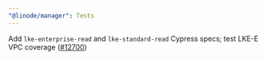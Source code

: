 ```yaml
---
"@linode/manager": Tests
---
```


Add  `lke-enterprise-read`  and `lke-standard-read` Cypress specs; test LKE-E VPC coverage ([#12700](https://github.com/linode/manager/pull/12700))
